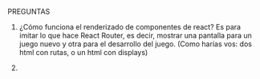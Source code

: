 PREGUNTAS

1. ¿Cómo funciona el renderizado de componentes de react? Es para imitar lo que hace React Router, es decir, mostrar una pantalla para un juego nuevo y otra para el desarrollo del juego. (Como harías vos: dos html con rutas, o un html con displays)

2.
